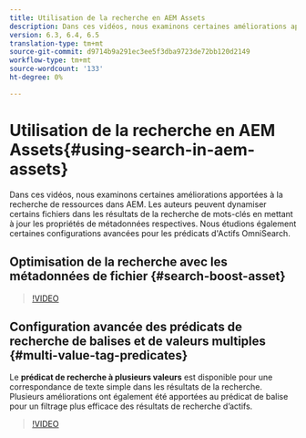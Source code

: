 ```yaml
---
title: Utilisation de la recherche en AEM Assets
description: Dans ces vidéos, nous examinons certaines améliorations apportées à la recherche de ressources dans AEM. Les auteurs peuvent dynamiser certains fichiers dans les résultats de la recherche de mots-clés en mettant à jour les propriétés de métadonnées respectives. Nous étudions également certaines configurations avancées pour les prédicats d'Actifs OmniSearch.
version: 6.3, 6.4, 6.5
translation-type: tm+mt
source-git-commit: d9714b9a291ec3ee5f3dba9723de72bb120d2149
workflow-type: tm+mt
source-wordcount: '133'
ht-degree: 0%

---
```



# Utilisation de la recherche en AEM Assets{#using-search-in-aem-assets}

Dans ces vidéos, nous examinons certaines améliorations apportées à la recherche de ressources dans AEM. Les auteurs peuvent dynamiser certains fichiers dans les résultats de la recherche de mots-clés en mettant à jour les propriétés de métadonnées respectives. Nous étudions également certaines configurations avancées pour les prédicats d&#39;Actifs OmniSearch.

## Optimisation de la recherche avec les métadonnées de fichier {#search-boost-asset}

>[!VIDEO](https://video.tv.adobe.com/v/16766/?quality=9&learn=on)

## Configuration avancée des prédicats de recherche de balises et de valeurs multiples {#multi-value-tag-predicates}

Le **prédicat de recherche à plusieurs valeurs** est disponible pour une correspondance de texte simple dans les résultats de la recherche. Plusieurs améliorations ont également été apportées au prédicat de balise pour un filtrage plus efficace des résultats de recherche d’actifs.

>[!VIDEO](https://video.tv.adobe.com/v/16457/?quality=9&learn=on)
